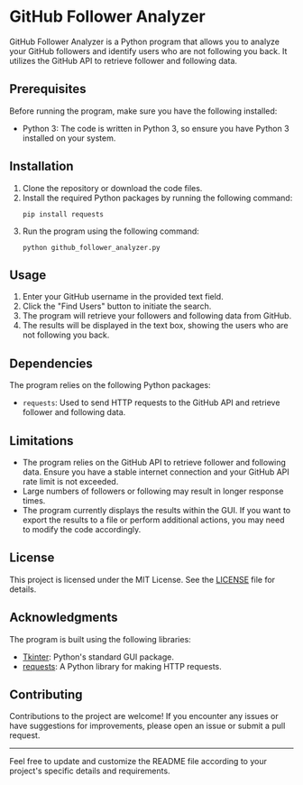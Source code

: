 # GitHub Follower Analyzer

GitHub Follower Analyzer is a Python program that allows you to analyze your GitHub followers and identify users who are not following you back. It utilizes the GitHub API to retrieve follower and following data.

## Prerequisites

Before running the program, make sure you have the following installed:

- Python 3: The code is written in Python 3, so ensure you have Python 3 installed on your system.

## Installation

1. Clone the repository or download the code files.
2. Install the required Python packages by running the following command:
   ```
   pip install requests
   ```
3. Run the program using the following command:
   ```
   python github_follower_analyzer.py
   ```

## Usage

1. Enter your GitHub username in the provided text field.
2. Click the "Find Users" button to initiate the search.
3. The program will retrieve your followers and following data from GitHub.
4. The results will be displayed in the text box, showing the users who are not following you back.

## Dependencies

The program relies on the following Python packages:

- `requests`: Used to send HTTP requests to the GitHub API and retrieve follower and following data.

## Limitations

- The program relies on the GitHub API to retrieve follower and following data. Ensure you have a stable internet connection and your GitHub API rate limit is not exceeded.
- Large numbers of followers or following may result in longer response times.
- The program currently displays the results within the GUI. If you want to export the results to a file or perform additional actions, you may need to modify the code accordingly.

## License

This project is licensed under the MIT License. See the [LICENSE](LICENSE) file for details.

## Acknowledgments

The program is built using the following libraries:

- [Tkinter](https://docs.python.org/3/library/tkinter.html): Python's standard GUI package.
- [requests](https://pypi.org/project/requests/): A Python library for making HTTP requests.

## Contributing

Contributions to the project are welcome! If you encounter any issues or have suggestions for improvements, please open an issue or submit a pull request.

---

Feel free to update and customize the README file according to your project's specific details and requirements.